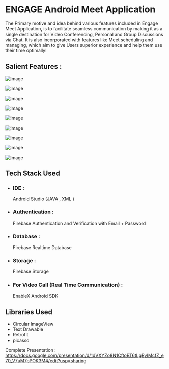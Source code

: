 <h1> ENGAGE Android Meet Application </h1>

The Primary motive and idea behind various features included in Engage Meet Application, is to facilitate seamless communication  by making it as a single destination for Video Conferencing, Personal and Group Discussions via Chat.
It is also incorporated with features like Meet scheduling and managing, which aim to give Users superior experience and help them use their time optimally!

<h2> Salient Features : </h2>

![image](https://user-images.githubusercontent.com/58601804/125182367-1f357400-e22b-11eb-86c7-3fc89ea8cbaf.png)

![image](https://user-images.githubusercontent.com/58601804/125182384-3f653300-e22b-11eb-8bfc-64591c244f76.png)

![image](https://user-images.githubusercontent.com/58601804/125182390-4c822200-e22b-11eb-82e6-8afb7f1605fb.png)

![image](https://user-images.githubusercontent.com/58601804/125182397-5a37a780-e22b-11eb-961a-08d79b9071f7.png)

![image](https://user-images.githubusercontent.com/58601804/125182405-67ed2d00-e22b-11eb-85d2-5e34db2b058b.png)

![image](https://user-images.githubusercontent.com/58601804/125182411-750a1c00-e22b-11eb-9cab-e24d17c6042c.png)

![image](https://user-images.githubusercontent.com/58601804/125182416-83583800-e22b-11eb-8d65-877cde2aa5ca.png)

![image](https://user-images.githubusercontent.com/58601804/125182419-8eab6380-e22b-11eb-9c71-567601490ec7.png)

![image](https://user-images.githubusercontent.com/58601804/125182430-9c60e900-e22b-11eb-80ab-9f1078d85d0a.png)

<h2> Tech Stack Used </h2>

 * <h3>IDE : </h3> Android Studio (JAVA , XML )
 * <h3>Authentication : </h3> Firebase Authentication and Verification with Email + Password
 * <h3>Database : </h3> Firebase Realtime Database
 * <h3>Storage : </h3> Firebase Storage
 * <h3>For Video Call (Real Time Communication) : </h3> EnableX Android SDK

<h2> Libraries Used </h2>

* Circular ImageView
* Text Drawable
* Retrofit
* picasso


Complete Presentation : https://docs.google.com/presentation/d/1dVXYZo8N1CftoBT6tLgRyIMcfZ_e70_V7uM7pPOK3M4/edit?usp=sharing


